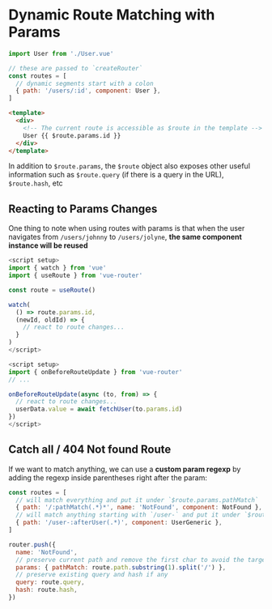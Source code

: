 # Dynamic Route Matching with Params

```js
import User from './User.vue'

// these are passed to `createRouter`
const routes = [
  // dynamic segments start with a colon
  { path: '/users/:id', component: User },
]
```

```html
<template>
  <div>
    <!-- The current route is accessible as $route in the template -->
    User {{ $route.params.id }}
  </div>
</template>
```

In addition to `$route.params`, the `$route` object also exposes other useful information such as `$route.query` (if there is a query in the URL), `$route.hash`, etc

## Reacting to Params Changes

One thing to note when using routes with params is that when the user navigates from `/users/johnny` to `/users/jolyne`, **the same component instance will be reused**

```ts
<script setup>
import { watch } from 'vue'
import { useRoute } from 'vue-router'

const route = useRoute()

watch(
  () => route.params.id,
  (newId, oldId) => {
    // react to route changes...
  }
)
</script>
```

```ts
<script setup>
import { onBeforeRouteUpdate } from 'vue-router'
// ...

onBeforeRouteUpdate(async (to, from) => {
  // react to route changes...
  userData.value = await fetchUser(to.params.id)
})
</script>
```

## Catch all / 404 Not found Route

If we want to match anything, we can use a **custom param regexp** by adding the regexp inside parentheses right after the param:

```js
const routes = [
  // will match everything and put it under `$route.params.pathMatch`
  { path: '/:pathMatch(.*)*', name: 'NotFound', component: NotFound },
  // will match anything starting with `/user-` and put it under `$route.params.afterUser`
  { path: '/user-:afterUser(.*)', component: UserGeneric },
]
```

```js
router.push({
  name: 'NotFound',
  // preserve current path and remove the first char to avoid the target URL starting with `//`
  params: { pathMatch: route.path.substring(1).split('/') },
  // preserve existing query and hash if any
  query: route.query,
  hash: route.hash,
})
```
